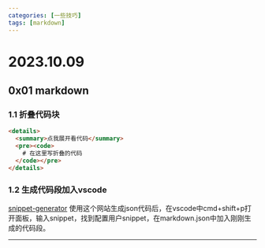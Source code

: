 ```yaml
---
categories: [一些技巧]
tags: [markdown]
---
```

# 2023.10.09
## 0x01 markdown
### 1.1 折叠代码块
```html
<details>
  <summary>点我展开看代码</summary>
  <pre><code>
    # 在这里写折叠的代码
  </code></pre>
</details>
```
### 1.2 生成代码段加入vscode
[snippet-generator](https://snippet-generator.app/)
使用这个网站生成json代码后，在vscode中cmd+shift+p打开面板，输入snippet，找到配置用户snippet，在markdown.json中加入刚刚生成的代码段。
***